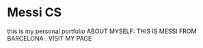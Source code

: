 # Messi CS
this is my personal portfolio
ABOUT MYSELF: THIS IS MESSI FROM BARCELONA . VISIT MY PAGE
